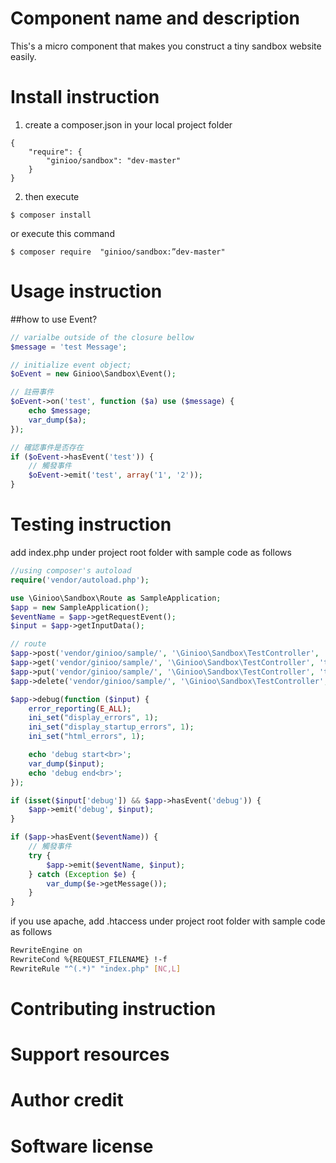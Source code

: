 # Component name and description
This's a micro component that makes you construct a tiny sandbox website easily.

# Install instruction
1. create a composer.json in your local project folder
```
{
    "require": {
        "ginioo/sandbox": "dev-master"
    }
}
```
2. then execute
```
$ composer install
```
   or execute this command
```
$ composer require  "ginioo/sandbox:”dev-master"
```

# Usage instruction
##how to use Event?
```php
// varialbe outside of the closure bellow
$message = 'test Message';

// initialize event object;
$oEvent = new Ginioo\Sandbox\Event();

// 註冊事件
$oEvent->on('test', function ($a) use ($message) {
    echo $message;
    var_dump($a);
});

// 確認事件是否存在
if ($oEvent->hasEvent('test')) {
    // 觸發事件
    $oEvent->emit('test', array('1', '2'));
}
```

# Testing instruction
add index.php under project root folder with sample code as follows
```php
//using composer's autoload
require('vendor/autoload.php');

use \Ginioo\Sandbox\Route as SampleApplication;
$app = new SampleApplication();
$eventName = $app->getRequestEvent();
$input = $app->getInputData();

// route
$app->post('vendor/ginioo/sample/', '\Ginioo\Sandbox\TestController', 'test');
$app->get('vendor/ginioo/sample/', '\Ginioo\Sandbox\TestController', 'test2');
$app->put('vendor/ginioo/sample/', '\Ginioo\Sandbox\TestController', 'test');
$app->delete('vendor/ginioo/sample/', '\Ginioo\Sandbox\TestController', 'test');

$app->debug(function ($input) {
    error_reporting(E_ALL);
    ini_set("display_errors", 1);
    ini_set("display_startup_errors", 1);
    ini_set("html_errors", 1);

    echo 'debug start<br>';
    var_dump($input);
    echo 'debug end<br>';
});

if (isset($input['debug']) && $app->hasEvent('debug')) {
    $app->emit('debug', $input);
}

if ($app->hasEvent($eventName)) {
    // 觸發事件
    try {
        $app->emit($eventName, $input);
    } catch (Exception $e) {
        var_dump($e->getMessage());
    }
}

```

if you use apache, add .htaccess under project root folder with sample code as follows
```sh
RewriteEngine on
RewriteCond %{REQUEST_FILENAME} !-f
RewriteRule "^(.*)" "index.php" [NC,L]
```

# Contributing instruction

# Support resources

# Author credit

# Software license
